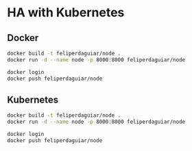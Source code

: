 # HA with Kubernetes

## Docker

```sh
docker build -t feliperdaguiar/node .
docker run -d --name node -p 8000:8000 feliperdaguiar/node

docker login
docker push feliperdaguiar/node
```

## Kubernetes

```sh
docker build -t feliperdaguiar/node .
docker run -d --name node -p 8000:8000 feliperdaguiar/node

docker login
docker push feliperdaguiar/node
```

